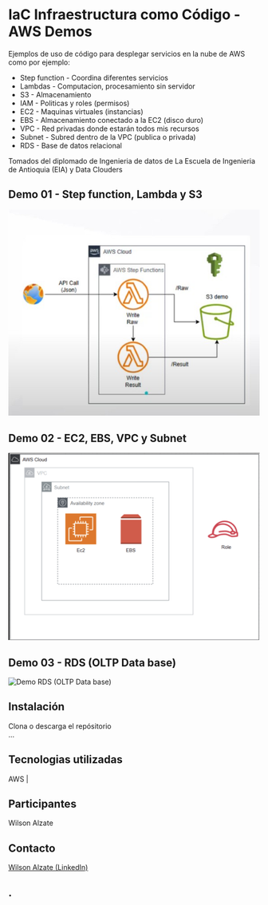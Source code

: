 # IaC Infraestructura como Código - AWS Demos
Ejemplos de uso de código para desplegar servicios en la nube de AWS como por ejemplo:
- Step function - Coordina diferentes servicios 
- Lambdas - Computacion, procesamiento sin servidor
- S3 - Almacenamiento
- IAM - Politicas y roles (permisos)
- EC2 - Maquinas virtuales (instancias)
- EBS - Almacenamiento conectado a la EC2 (disco duro)
- VPC - Red privadas donde estarán todos mis recursos
- Subnet - Subred dentro de la VPC (publica o privada)
- RDS - Base de datos relacional


Tomados del diplomado de Ingenieria de datos de La Escuela de Ingenieria de Antioquia (EIA) y Data Clouders

<!-- imagen -->
## Demo 01 - Step function, Lambda y S3
![Demo StepFunction + Lambdas + S3](https://github.com/Wilalz/Data-Engineer-Demos-AWS/blob/03ad6be8b7f027acaed200b4342afc0dc1e26725/01-Infa-StepFunction-Lambdas-S3/AWS_Step_function_Lambdas_S3.jpg)

## Demo 02 - EC2, EBS, VPC y Subnet
![Demo EC2 + EBS + VPC + Subnet](https://github.com/Wilalz/Data-Engineer-Demos-AWS/blob/b83e35c31feb2c9467dd002fb8b11e5e549cf5f8/02-Infra-EC2-VPC-Subnet/AWS_EC2_EBS_VPC_Subnet.jpg)

## Demo 03 - RDS (OLTP Data base)
![Demo RDS (OLTP Data base)](https://github.com/Wilalz/Data-Engineer-Demos-AWS)


## Instalación
Clona o descarga el repósitorio\
...

## Tecnologias utilizadas
AWS | 

## Participantes
Wilson Alzate

## Contacto
[Wilson Alzate (LinkedIn)](https://www.linkedin.com/in/wilson-alzate-pineda/)



## .
